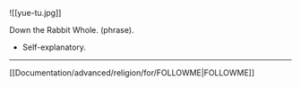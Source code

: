 
![[yue-tu.jpg]]

Down the Rabbit Whole. (phrase).
- Self-explanatory.


---

[[Documentation/advanced/religion/for/FOLLOWME|FOLLOWME]]